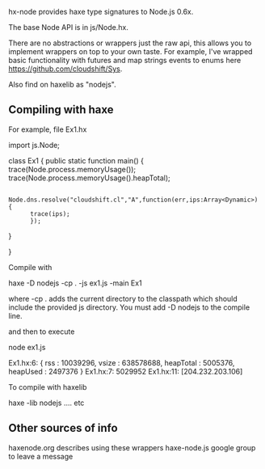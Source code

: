 hx-node provides haxe type signatures to Node.js 0.6x.

The base Node API is in js/Node.hx.

There are no abstractions or wrappers just the raw api, this allows you to
implement wrappers on top to your own taste. For example, I've wrapped basic
functionality with futures and map strings events to enums here
https://github.com/cloudshift/Sys.

Also find on haxelib as "nodejs".

Compiling with haxe
-------------------

For example, file Ex1.hx

import js.Node;

class Ex1 {
   public static function main() {
      trace(Node.process.memoryUsage());
      trace(Node.process.memoryUsage().heapTotal);

      Node.dns.resolve("cloudshift.cl","A",function(err,ips:Array<Dynamic>) {
          trace(ips);
          });
   }

}

Compile with

haxe -D nodejs -cp . -js ex1.js -main Ex1

where -cp . adds the current directory to the classpath which should include the provided js 
directory. You must add  -D nodejs to the compile line.

and then to execute

node ex1.js

Ex1.hx:6: {
	rss : 10039296, 
	vsize : 638578688, 
	heapTotal : 5005376, 
	heapUsed : 2497376
}
Ex1.hx:7: 5029952
Ex1.hx:11: [204.232.203.106]


To compile with haxelib

haxe -lib nodejs .... etc



Other sources of info
---------------------

haxenode.org describes using these wrappers
haxe-node.js google group to leave a message
